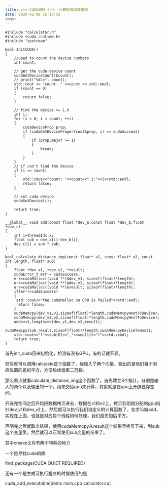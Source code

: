 ```yaml
---
title: c++-CUDA编程《一》-计算矩阵加减乘除
date: 2020-02-08 15:10:59
tags:
---
```


    #include "calculator.h"
    #include <cuda_runtime.h>
    #include "iostream"
    
    bool InitCUDA()
    {
    	//used to count the device numbers
    	int count; 
    
    	// get the cuda device count
    	cudaGetDeviceCount(&count);
    	// print("%d\n", count);
    	std::cout << "count: " <<count << std::endl;
    	if (count == 0) 
    	{
    		return false;
    	}
    
    	// find the device >= 1.X
    	int i;
    	for (i = 0; i < count; ++i) 
    	{
    		cudaDeviceProp prop;
    		if (cudaGetDeviceProperties(&prop, i) == cudaSuccess) 
    		{
    			if (prop.major >= 1) 
    			{
    				break;
    			}
    		}
    	}
    	// if can't find the device
    	if (i == count) 
    	{
    		std::cout<<"count: "<<count<<" i:"<<i<<std::endl;
    		return false;
    	}
    
    	// set cuda device
    	cudaSetDevice(i);
    
    	return true;
    }
    
    __global__ void add(const float *dev_a,const float *dev_b,float *dev_c)
    {
        int i=threadIdx.x;
        float sub = dev_a[i]-dev_b[i];
        dev_c[i] = sub * sub;
    }
    
    bool calculate_distance_imp(const float* v1, const float* v2, const int length, float* sub)
    {
    	float *dev_v1, *dev_v2, *result;
    	cudaError_t err = cudaSuccess;
    	err=cudaMalloc((void **)&dev_v1, sizeof(float)*length);
    	err=cudaMalloc((void **)&dev_v2, sizeof(float)*length);
    	err=cudaMalloc((void **)&result, sizeof(float)*length);
    	if(err!=cudaSuccess)
    	{
    	 std::cout<<"the cudaMalloc on GPU is failed"<<std::endl;
    	 return false;
    	}
    	cudaMemcpy(dev_v1,v1,sizeof(float)*length,cudaMemcpyHostToDevice);
    	cudaMemcpy(dev_v2,v2,sizeof(float)*length,cudaMemcpyHostToDevice);
    	add<<<1,length>>>(dev_v1,dev_v2,result);
    	cudaMemcpy(sub,result,sizeof(float)*length,cudaMemcpyDeviceToHost);
    	std::cout<<"("<<sub[0]<<","<<sub[1]<<")"<<std::endl;
    	return true;
    }

首先init_cuda用来初始化，检测有没有GPU，有的话就开启。

然后就可以调用calculate这个函数了，我输入了两个向量，输出的是他们每个对应位置的差的平方，方便后续做第二范数。

那么重点就看calculate_distance_img这个函数了，首先建立3个指针，分别是输入的两个以及输出的一个，用来交给gpu来计算，其实就是在gpu上开辟显存空间。

开辟完空间之后开始把数据拷贝进去，数据在v1和v2上，拷贝到刚刚分配的gpu指针dev_v1和dev_v2上，然后就可以执行我们自定义的计算函数了，名字叫做add，实现在上面，也就是对应每个线程如何处理，我们是先加后平方。

声明完之后就取出结果，使用cudaMemcpy从result这个结果里拷贝下来，到sub这个变量里。然后就可以正常使用sub变量的结果了。

其中cmake文件有两个特殊的地方

一个是寻找cuda的库

find_package(CUDA QUIET REQUIRED)

还有一个是生成可执行程序的时候使用的是

cuda_add_executable(demo main.cpp calculator.cu)

